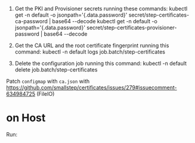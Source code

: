 1. Get the PKI and Provisioner secrets running these commands:
   kubectl get -n default -o jsonpath='{.data.password}' secret/step-certificates-ca-password | base64 --decode
   kubectl get -n default -o jsonpath='{.data.password}' secret/step-certificates-provisioner-password | base64 --decode

2. Get the CA URL and the root certificate fingerprint running this command:
   kubectl -n default logs job.batch/step-certificates

3. Delete the configuration job running this command:
   kubectl -n default delete job.batch/step-certificates


Patch `configmap` with `ca.json` with https://github.com/smallstep/certificates/issues/279#issuecomment-634984725 (FileIO)



# on Host

Run:

```kubectl get configmaps step-certificates-certs -o json | jq '.data["root_ca.crt"]' -r > root_ca.crt
```
